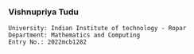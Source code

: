 
### Vishnupriya Tudu
```Js
University: Indian Institute of technology - Ropar
Department: Mathematics and Computing
Entry No.: 2022mcb1282
```
